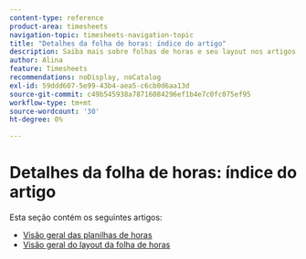 ```yaml
---
content-type: reference
product-area: timesheets
navigation-topic: timesheets-navigation-topic
title: "Detalhes da folha de horas: índice do artigo"
description: Saiba mais sobre folhas de horas e seu layout nos artigos a seguir.
author: Alina
feature: Timesheets
recommendations: noDisplay, noCatalog
exl-id: 59ddd607-5e99-43b4-aea5-c6cb0d6aa13d
source-git-commit: c49b545938a78716084296ef1b4e7c0fc075ef95
workflow-type: tm+mt
source-wordcount: '30'
ht-degree: 0%

---
```


# Detalhes da folha de horas: índice do artigo

Esta seção contém os seguintes artigos:

* [Visão geral das planilhas de horas](../../timesheets/timesheets/timesheets-overview.md)
* [Visão geral do layout da folha de horas](../../timesheets/timesheets/timesheet-layout.md)
